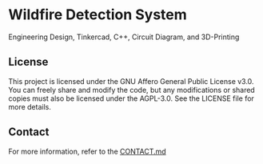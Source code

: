 # Wildfire Detection System
Engineering Design, Tinkercad, C++, Circuit Diagram, and 3D-Printing

## License

This project is licensed under the GNU Affero General Public License v3.0. You can freely share and modify the code, but any modifications or shared copies must also be licensed under the AGPL-3.0. See the LICENSE file for more details.

## Contact

For more information, refer to the [CONTACT.md](CONTACT.md)
